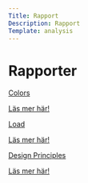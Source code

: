 ```yaml
---
Title: Rapport
Description: Rapport
Template: analysis
---
```

# Rapporter

<div class="tech-box">
    <a href="%base_url%?analysis/01_colors">
    <div class="upper-inside">
    <p>Colors</p>
    </div>
    <div class="lower-inside">
    <p>Läs mer här!</p>
    <i class="fas fa-arrow-circle-right tech-button"></i>
    </div>
    </a>
</div>


<div class="tech-box">
    <a href="%base_url%?analysis/02_load">
    <div class="upper-inside">
    <p>Load</p>
    </div>
    <div class="lower-inside">
    <p>Läs mer här!</p>
    <i class="fas fa-arrow-circle-right tech-button"></i>
    </div>
    </a>
</div>

<div class="tech-box">
    <a href="%base_url%?analysis/03_design_principles">
    <div class="upper-inside">
    <p>Design Principles</p>
    </div>
    <div class="lower-inside">
    <p>Läs mer här!</p>
    <i class="fas fa-arrow-circle-right tech-button"></i>
    </div>
    </a>
</div>
